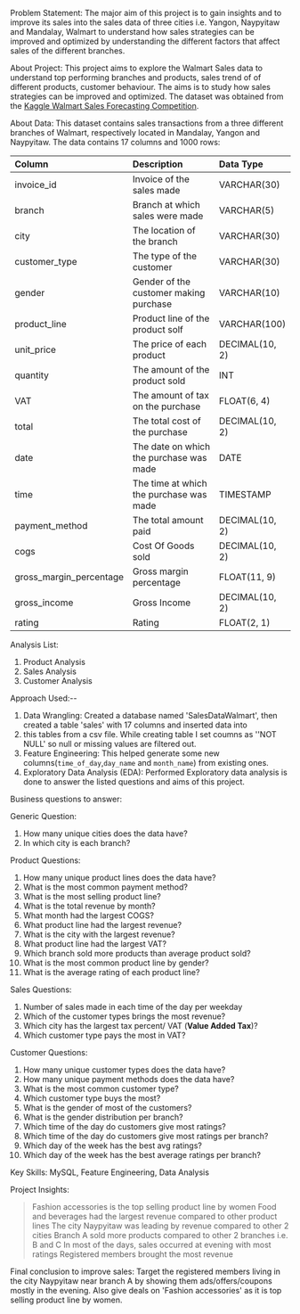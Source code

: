 Problem Statement:
The major aim of this project is to gain insights and to improve its sales into the sales data of three cities i.e. 
Yangon, Naypyitaw and Mandalay, Walmart to understand how sales strategies can be improved and optimized 
by understanding the different factors that affect sales of the different branches.

About Project:
This project aims to explore the Walmart Sales data to understand top performing branches and products, 
sales trend of of different products, customer behaviour. The aims is to study how sales strategies can be 
improved and optimized. The dataset was obtained from the 
[Kaggle Walmart Sales Forecasting Competition](https://www.kaggle.com/c/walmart-recruiting-store-sales-forecasting).

About Data:
This dataset contains sales transactions from a three different branches of Walmart, respectively located in Mandalay, 
Yangon and Naypyitaw. The data contains 17 columns and 1000 rows:

| Column                  | Description                             | Data Type      |
| :---------------------- | :-------------------------------------- | :------------- |
| invoice_id              | Invoice of the sales made               | VARCHAR(30)    |
| branch                  | Branch at which sales were made         | VARCHAR(5)     |
| city                    | The location of the branch              | VARCHAR(30)    |
| customer_type           | The type of the customer                | VARCHAR(30)    |
| gender                  | Gender of the customer making purchase  | VARCHAR(10)    |
| product_line            | Product line of the product solf        | VARCHAR(100)   |
| unit_price              | The price of each product               | DECIMAL(10, 2) |
| quantity                | The amount of the product sold          | INT            |
| VAT                     | The amount of tax on the purchase       | FLOAT(6, 4)    |
| total                   | The total cost of the purchase          | DECIMAL(10, 2) |
| date                    | The date on which the purchase was made | DATE           |
| time                    | The time at which the purchase was made | TIMESTAMP      |
| payment_method          | The total amount paid                   | DECIMAL(10, 2) |
| cogs                    | Cost Of Goods sold                      | DECIMAL(10, 2) |
| gross_margin_percentage | Gross margin percentage                 | FLOAT(11, 9)   |
| gross_income            | Gross Income                            | DECIMAL(10, 2) |
| rating                  | Rating                                  | FLOAT(2, 1)    |


Analysis List:
1. Product Analysis
2. Sales Analysis
3. Customer Analysis

Approach Used:--
1. Data Wrangling: Created a database named 'SalesDataWalmart', then created a table 'sales' with 17 columns and inserted data into
2. this tables from a csv file. While creating table I set coumns as ''NOT NULL' so null or missing values are filtered out.
3. Feature Engineering: This helped generate some new columns(`time_of_day`,`day_name` and `month_name`) from existing ones.
4. Exploratory Data Analysis (EDA): Performed Exploratory data analysis is done to answer the listed questions and aims of this project.

Business questions to answer:

Generic Question:
1. How many unique cities does the data have?
2. In which city is each branch?

Product Questions:
1. How many unique product lines does the data have?
2. What is the most common payment method?
3. What is the most selling product line?
4. What is the total revenue by month?
5. What month had the largest COGS?
6. What product line had the largest revenue?
7. What is the city with the largest revenue?
8. What product line had the largest VAT?
9. Which branch sold more products than average product sold?
10. What is the most common product line by gender?
11. What is the average rating of each product line?

Sales Questions:
1. Number of sales made in each time of the day per weekday
2. Which of the customer types brings the most revenue?
3. Which city has the largest tax percent/ VAT (**Value Added Tax**)?
4. Which customer type pays the most in VAT?

Customer Questions:
1. How many unique customer types does the data have?
2. How many unique payment methods does the data have?
3. What is the most common customer type?
4. Which customer type buys the most?
5. What is the gender of most of the customers?
6. What is the gender distribution per branch?
7. Which time of the day do customers give most ratings?
8. Which time of the day do customers give most ratings per branch?
9. Which day of the week has the best avg ratings?
10. Which day of the week has the best average ratings per branch?

Key Skills:
MySQL, Feature Engineering, Data Analysis

Project Insights:
> Fashion accessories is the top selling product line by women
> Food and beverages had the largest revenue compared to other product lines
> The city Naypyitaw was leading by revenue compared to other 2 cities
> Branch A sold more products compared to other 2 branches i.e. B and C
> In most of the days, sales occurred at evening with most ratings
> Registered members brought the most revenue

Final conclusion to improve sales:
Target the registered members living in the city Naypyitaw near branch A by showing them ads/offers/coupons mostly in the evening. 
Also give deals on 'Fashion accessories' as it is top selling product line by women.
